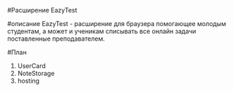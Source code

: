 #Расширение EazyTest

#описание 
EazyTest - расширение для браузера помогающее молодым студентам, а может и ученикам списывать все онлайн задачи 
поставленные преподавателем.

#План
1. UserCard
2. NoteStorage
3. hosting

